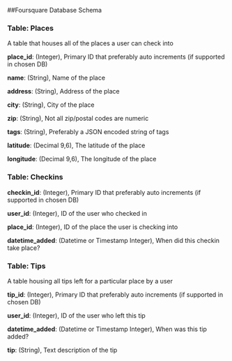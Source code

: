 
##Foursquare Database Schema

### Table: Places

A table that houses all of the places a user can check into

**place_id**: (Integer), Primary ID that preferably auto increments (if supported in chosen DB)

**name**: (String), Name of the place

**address**: (String), Address of the place

**city**: (String), City of the place

**zip**: (String), Not all zip/postal codes are numeric

**tags**: (String), Preferably a JSON encoded string of tags

**latitude**: (Decimal 9,6), The latitude of the place

**longitude**: (Decimal 9,6), The longitude of the place

### Table: Checkins

**checkin_id**: (Integer), Primary ID that preferably auto increments (if supported in chosen DB)

**user_id**: (Integer), ID of the user who checked in

**place_id**: (Integer), ID of the place the user is checking into

**datetime_added**: (Datetime or Timestamp Integer), When did this checkin take place?


### Table: Tips

A table housing all tips left for a particular place by a user

**tip_id**: (Integer), Primary ID that preferably auto increments (if supported in chosen DB)

**user_id**: (Integer), ID of the user who left this tip

**datetime_added**: (Datetime or Timestamp Integer), When was this tip added?

**tip**: (String), Text description of the tip
